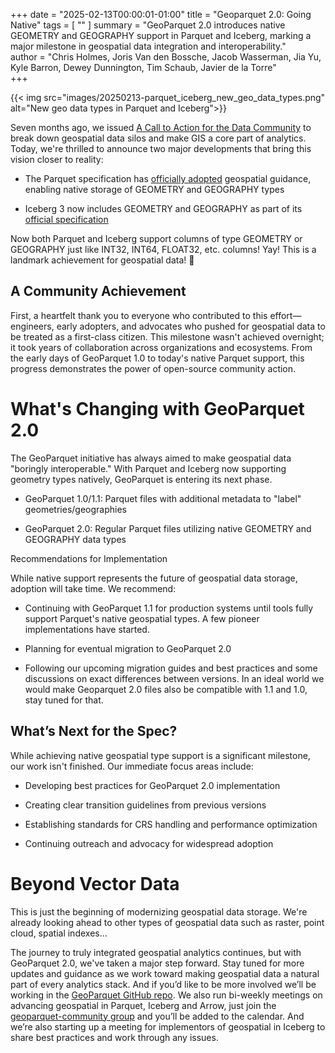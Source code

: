 +++
date = "2025-02-13T00:00:01-01:00"
title = "Geoparquet 2.0: Going Native"
tags = [ ""
]
summary = "GeoParquet 2.0 introduces native GEOMETRY and GEOGRAPHY support in Parquet and Iceberg, marking a major milestone in geospatial data integration and interoperability."  
author = "Chris Holmes, Joris Van den Bossche, Jacob Wasserman, Jia Yu, Kyle Barron, Dewey Dunnington, Tim Schaub, Javier de la Torre"  
+++

{{< img src="images/20250213-parquet_iceberg_new_geo_data_types.png" alt="New geo data types in Parquet and Iceberg">}}


Seven months ago, we issued [A Call to Action for the Data Community](https://cloudnativegeo.org/blog/2024/07/embracing-geospatial-as-a-primary-data-type-a-call-to-action-for-the-data-community/) to break down geospatial data silos and make GIS a core part of analytics. Today, we're thrilled to announce two major developments that bring this vision closer to reality:

-   The Parquet specification has [officially adopted](https://github.com/apache/parquet-format/blob/94b9d631aef332c78b8f1482fb032743a9c3c407/Geospatial.md?plain=1#L27) geospatial guidance, enabling native storage of GEOMETRY and GEOGRAPHY types

-   Iceberg 3 now includes GEOMETRY and GEOGRAPHY as part of its [official specification](https://github.com/apache/iceberg/blob/main/format/spec.md)  

Now both Parquet and Iceberg support columns of type GEOMETRY or GEOGRAPHY just like INT32, INT64, FLOAT32, etc. columns! Yay! This is a landmark achievement for geospatial data! 🎉
  
## A Community Achievement

First, a heartfelt thank you to everyone who contributed to this effort—engineers, early adopters, and advocates who pushed for geospatial data to be treated as a first-class citizen. This milestone wasn't achieved overnight; it took years of collaboration across organizations and ecosystems. From the early days of GeoParquet 1.0 to today's native Parquet support, this progress demonstrates the power of open-source community action.

# What's Changing with GeoParquet 2.0

The GeoParquet initiative has always aimed to make geospatial data "boringly interoperable." With Parquet and Iceberg now supporting geometry types natively, GeoParquet is entering its next phase.

-   GeoParquet 1.0/1.1: Parquet files with additional metadata to "label" geometries/geographies
    
-   GeoParquet 2.0: Regular Parquet files utilizing native GEOMETRY and GEOGRAPHY data types

Recommendations for Implementation

While native support represents the future of geospatial data storage, adoption will take time. We recommend:

-   Continuing with GeoParquet 1.1 for production systems until tools fully support Parquet's native geospatial types. A few pioneer implementations have started.  
      
-   Planning for eventual migration to GeoParquet 2.0  
      
-   Following our upcoming migration guides and best practices and some discussions on exact differences between versions. In an ideal world we would make Geoparquet 2.0 files also be compatible with 1.1 and 1.0, stay tuned for that.
    
## What’s Next for the Spec?

While achieving native geospatial type support is a significant milestone, our work isn't finished. Our immediate focus areas include:

-   Developing best practices for GeoParquet 2.0 implementation
    
-   Creating clear transition guidelines from previous versions
    
-   Establishing standards for CRS handling and performance optimization
    
-   Continuing outreach and advocacy for widespread adoption
    
# Beyond Vector Data

This is just the beginning of modernizing geospatial data storage. We're already looking ahead to other types of geospatial data such as raster, point cloud, spatial indexes…

The journey to truly integrated geospatial analytics continues, but with GeoParquet 2.0, we've taken a major step forward. Stay tuned for more updates and guidance as we work toward making geospatial data a natural part of every analytics stack. And if you’d like to be more involved we’ll be working in the [GeoParquet GitHub repo](https://github.com/opengeospatial/geoparquet). We also run bi-weekly meetings on advancing geospatial in Parquet, Iceberg and Arrow, just join the [geoparquet-community group](https://groups.google.com/a/cloudnativegeo.org/g/geoparquet-community) and you’ll be added to the calendar. And we’re also starting up a meeting for implementors of geospatial in Iceberg to share best practices and work through any issues.